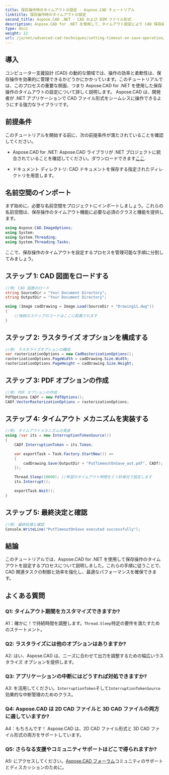 ```yaml
---
title: 保存操作時のタイムアウトの設定 - Aspose.CAD チュートリアル
linktitle: 保存操作時のタイムアウトの設定
second_title: Aspose.CAD .NET - CAD および BIM ファイル形式
description: Aspose.CAD for .NET を使用して、タイムアウト設定により CAD 保存操作を強化する方法を検討します。 .NET アプリケーションの効率と制御を向上させます。
type: docs
weight: 12
url: /ja/net/advanced-cad-techniques/setting-timeout-on-save-operation/
---
```

## 導入

コンピューター支援設計 (CAD) の動的な領域では、操作の効率と柔軟性は、保存操作を効果的に管理できるかどうかにかかっています。このチュートリアルでは、このプロセスの重要な側面、つまり Aspose.CAD for .NET を使用した保存操作のタイムアウトの設定について詳しく説明します。 Aspose.CAD は、開発者が .NET アプリケーションで CAD ファイル形式をシームレスに操作できるようにする強力なライブラリです。

## 前提条件

このチュートリアルを開始する前に、次の前提条件が満たされていることを確認してください。

-  Aspose.CAD for .NET: Aspose.CAD ライブラリが .NET プロジェクトに統合されていることを確認してください。ダウンロードできます[ここ](https://releases.aspose.com/cad/net/).

- ドキュメント ディレクトリ: CAD ドキュメントを保存する指定されたディレクトリを用意します。

## 名前空間のインポート

まず始めに、必要な名前空間をプロジェクトにインポートしましょう。これらの名前空間は、保存操作のタイムアウト機能に必要な必須のクラスと機能を提供します。

```csharp
using Aspose.CAD.ImageOptions;
using System;
using System.Threading;
using System.Threading.Tasks;
```

ここで、保存操作のタイムアウトを設定するプロセスを管理可能な手順に分割してみましょう。

## ステップ 1: CAD 図面をロードする

```csharp
//例: CAD 図面のロード
string SourceDir = "Your Document Directory";
string OutputDir = "Your Document Directory";

using (Image cadDrawing = Image.Load(SourceDir + "Drawing11.dwg"))
{
    //後続のステップのコードはここに配置されます
}
```

## ステップ 2: ラスタライズ オプションを構成する

```csharp
//例: ラスタライズオプションの構成
var rasterizationOptions = new CadRasterizationOptions();
rasterizationOptions.PageWidth = cadDrawing.Size.Width;
rasterizationOptions.PageHeight = cadDrawing.Size.Height;
```

## ステップ 3: PDF オプションの作成

```csharp
//例: PDF オプションの作成
PdfOptions CADf = new PdfOptions();
CADf.VectorRasterizationOptions = rasterizationOptions;
```

## ステップ 4: タイムアウト メカニズムを実装する

```csharp
//例: タイムアウトメカニズムの実装
using (var its = new InterruptionTokenSource())
{
    CADf.InterruptionToken = its.Token;

    var exportTask = Task.Factory.StartNew(() =>
    {
        cadDrawing.Save(OutputDir + "PutTimeoutOnSave_out.pdf", CADf);
    });

    Thread.Sleep(10000); //希望のタイムアウト時間をミリ秒単位で設定します
    its.Interrupt();

    exportTask.Wait();
}
```

## ステップ 5: 最終決定と確認

```csharp
//例: 最終処理と確認
Console.WriteLine("PutTimeoutOnSave executed successfully");
```

## 結論

このチュートリアルでは、Aspose.CAD for .NET を使用して保存操作のタイムアウトを設定するプロセスについて説明しました。これらの手順に従うことで、CAD 関連タスクの制御と効率を強化し、最適なパフォーマンスを確保できます。

## よくある質問

### Q1: タイムアウト期間をカスタマイズできますか?

A1：確かに！で持続時間を調整します。`Thread.Sleep`特定の要件を満たすためのステートメント。

### Q2: ラスタライズには他のオプションはありますか?

A2: はい、Aspose.CAD は、ニーズに合わせて出力を調整するための幅広いラスタライズ オプションを提供します。

### Q3: アプリケーションの中断にはどうすれば対処できますか?

 A3: を活用してください。`InterruptionToken`そして`InterruptionTokenSource`効果的な中断管理のためのクラス。

### Q4: Aspose.CAD は 2D CAD ファイルと 3D CAD ファイルの両方に適していますか?

A4：もちろんです！ Aspose.CAD は、2D CAD ファイル形式と 3D CAD ファイル形式の両方をサポートしています。

### Q5: さらなる支援やコミュニティサポートはどこで得られますか?

A5: にアクセスしてください。[Aspose.CAD フォーラム](https://forum.aspose.com/c/cad/19)コミュニティのサポートとディスカッションのために。